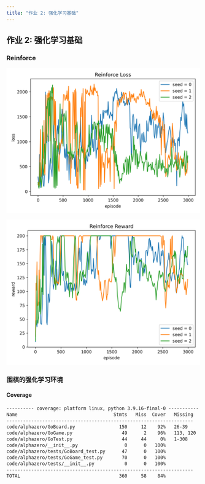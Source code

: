 ```yaml
---
title: "作业 2: 强化学习基础"
---
```


## 作业 2: 强化学习基础

### Reinforce

![Loss](./assets/policy_gradient/loss.png)

![Reward](./assets/policy_gradient/reward.png)

### 围棋的强化学习环境

#### Coverage

```
---------- coverage: platform linux, python 3.9.16-final-0 -----------
Name                                   Stmts   Miss  Cover   Missing
--------------------------------------------------------------------
code/alphazero/GoBoard.py                150     12    92%   26-39
code/alphazero/GoGame.py                  49      2    96%   113, 120
code/alphazero/GoTest.py                  44     44     0%   1-308
code/alphazero/__init__.py                 0      0   100%
code/alphazero/tests/GoBoard_test.py      47      0   100%
code/alphazero/tests/GoGame_test.py       70      0   100%
code/alphazero/tests/__init__.py           0      0   100%
--------------------------------------------------------------------
TOTAL                                    360     58    84%
```
